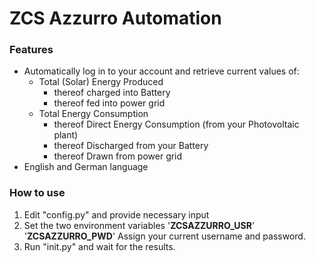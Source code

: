 # ZCS Azzurro Automation


### Features
+ Automatically log in to your account and retrieve current values of:
	+ Total (Solar) Energy Produced
		+ thereof charged into Battery
		+ thereof fed into power grid
	+ Total Energy Consumption
		+ thereof Direct Energy Consumption (from your Photovoltaic plant)
		+ thereof Discharged from your Battery
		+ thereof Drawn from power grid
+ English and German language


### How to use

1. Edit "config.py" and provide necessary input
2. Set the two environment variables
	'**ZCSAZZURRO_USR**' 
	'**ZCSAZZURRO_PWD**' 
Assign your current username and password.
2. Run "init.py" and wait for the results. 